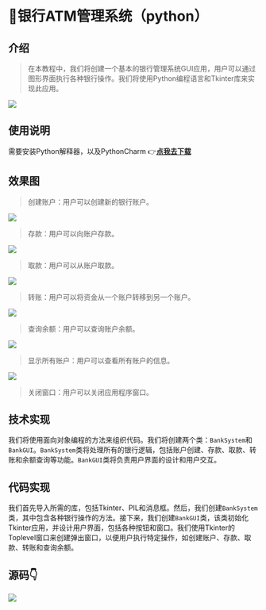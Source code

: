 # 🏦银行ATM管理系统（python）
## 介绍
> 在本教程中，我们将创建一个基本的银行管理系统GUI应用，用户可以通过图形界面执行各种银行操作。我们将使用Python编程语言和Tkinter库来实现此应用。

![](http://cdn.qiniu.liyansheng.top/img/c1ad454d1ace48d022adbf86b55389d8.png)

## 使用说明

需要安装Python解释器，以及PythonCharm
👉**[点我去下载](https://www.jetbrains.com/pycharm/)** 

## 效果图

> 创建账户：用户可以创建新的银行账户。

![](http://cdn.qiniu.liyansheng.top/img/d3d2a4cd30b8dfa90037e8faaaec5ade.png)
> 存款：用户可以向账户存款。

![](http://cdn.qiniu.liyansheng.top/img/5ee31537415bf35a3abbb98d1b612e7b.png)
> 取款：用户可以从账户取款。

![](http://cdn.qiniu.liyansheng.top/img/060e19419225652b1655d2e06e6be545.png)
> 转账：用户可以将资金从一个账户转移到另一个账户。

![](http://cdn.qiniu.liyansheng.top/img/4de6e6d1e9fa7027e00382478b24a926.png)
> 查询余额：用户可以查询账户余额。

![](http://cdn.qiniu.liyansheng.top/img/aa7965a947adb28a6198b49cfeabdcc2.png)
> 显示所有账户：用户可以查看所有账户的信息。

![](http://cdn.qiniu.liyansheng.top/img/98f2570373aa0e3c8c2646fff8c0e6af.png)
> 关闭窗口：用户可以关闭应用程序窗口。

## 技术实现

我们将使用面向对象编程的方法来组织代码。我们将创建两个类：`BankSystem`和`BankGUI`。`BankSystem`类将处理所有的银行逻辑，包括账户创建、存款、取款、转账和余额查询等功能。`BankGUI`类将负责用户界面的设计和用户交互。

## 代码实现

我们首先导入所需的库，包括Tkinter、PIL和消息框。然后，我们创建`BankSystem`类，其中包含各种银行操作的方法。接下来，我们创建`BankGUI`类，该类初始化Tkinter应用，并设计用户界面，包括各种按钮和窗口。我们使用Tkinter的Toplevel窗口来创建弹出窗口，以便用户执行特定操作，如创建账户、存款、取款、转账和查询余额。

## 源码👇


![](http://cdn.qiniu.liyansheng.top/img/ad60a7a37ef9ff8a00a10c6c251c196a.png)

